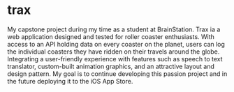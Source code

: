 # trax

My capstone project during my time as a student at BrainStation.
Trax ia a web application designed and tested for roller coaster enthusiasts. 
With access to an API holding data on every coaster on the planet, users can log the individual coasters they have ridden on their travels around the globe. Integrating a user-friendly experience with features such as speech to text translator, custom-built animation graphics, and an attractive layout and design pattern. My goal is to continue developing this passion project and in the future deploying it to the iOS App Store.
